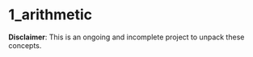# 1_arithmetic

**Disclaimer**: This is an ongoing and incomplete project to unpack these concepts.
